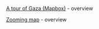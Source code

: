 
[A tour of Gaza (Mapbox)](map/#16.06/31.51393/34.44059/37.6|admin) - overview


[Zooming map](map/#31.52348,34.43380,17.29,47.6,0.0|admin,jabalya) - overview